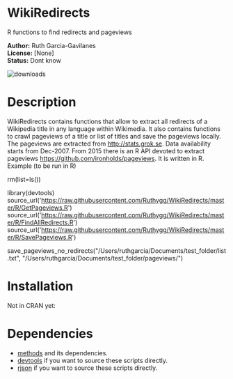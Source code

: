WikiRedirects
=========

R functions to find redirects and pageviews 

__Author:__ Ruth Garcia-Gavilanes<br/> 
__License:__ [None]<br/> 
__Status:__ Dont know

![downloads](http://cranlogs.r-pkg.org/badges/grand-total/WikidataR)

Description
======
WikiRedirects contains functions that allow to extract all redirects of a Wikipedia title in any language within Wikimedia. 
It also contains functions to crawl pageviews of a title or list of titles and save  the pageviews locally. The pageviews are extracted from http://stats.grok.se. Data availability starts from Dec-2007. From 2015 there is an R API devoted to extract pageviews https://github.com/ironholds/pageviews. 
It is written in R.
Example (to be run in R)

rm(list=ls())

library(devtools)
source_url('https://raw.githubusercontent.com/Ruthygg/WikiRedirects/master/R/GetPageviews.R')
source_url('https://raw.githubusercontent.com/Ruthygg/WikiRedirects/master/R/FindAllRedirects.R')
source_url('https://raw.githubusercontent.com/Ruthygg/WikiRedirects/master/R/SavePageviews.R')

save_pageviews_no_redirects("/Users/ruthgarcia/Documents/test_folder/list.txt", "/Users/ruthgarcia/Documents/test_folder/pageviews/")




Installation
======

Not in CRAN yet:

    
    
Dependencies
======
* [methods](http://cran.r-project.org/web/packages/methods/index.html) and its dependencies.
* [devtools](http://cran.r-project.org/web/packages/devtools/index.html) if you want to source these scripts directly.
* [rjson](http://cran.r-project.org/web/packages/rjson/index.html) if you want to source these scripts directly.
